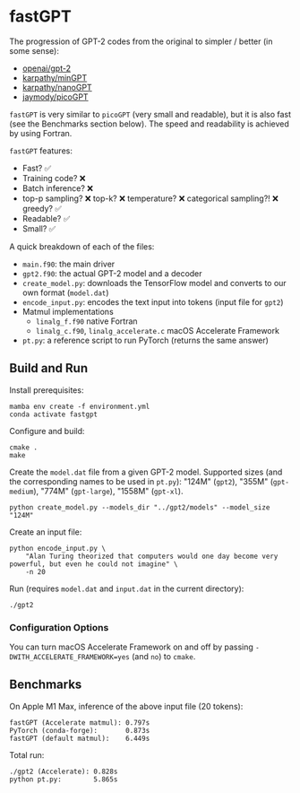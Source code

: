 # fastGPT

The progression of GPT-2 codes from the original to simpler / better (in some
sense):

* [openai/gpt-2](https://github.com/openai/gpt-2)
* [karpathy/minGPT](https://github.com/karpathy/mingpt)
* [karpathy/nanoGPT](https://github.com/karpathy/nanogpt)
* [jaymody/picoGPT](https://github.com/jaymody/picoGPT)

`fastGPT` is very similar to `picoGPT` (very small and readable), but it is
also fast (see the Benchmarks section below). The speed and readability is
achieved by using Fortran.

`fastGPT` features:
* Fast? ✅
* Training code? ❌
* Batch inference? ❌
* top-p sampling? ❌ top-k? ❌ temperature? ❌ categorical sampling?! ❌ greedy? ✅
* Readable? ✅
* Small? ✅

A quick breakdown of each of the files:

* `main.f90`: the main driver
* `gpt2.f90`: the actual GPT-2 model and a decoder
* `create_model.py`: downloads the TensorFlow model and converts to our own
  format (`model.dat`)
* `encode_input.py`: encodes the text input into tokens (input file for `gpt2`)
* Matmul implementations
    * `linalg_f.f90` native Fortran
    * `linalg_c.f90`, `linalg_accelerate.c` macOS Accelerate Framework
* `pt.py`: a reference script to run PyTorch (returns the same answer)

## Build and Run

Install prerequisites:

    mamba env create -f environment.yml
    conda activate fastgpt

Configure and build:

    cmake .
    make

Create the `model.dat` file from a given GPT-2 model. Supported sizes (and the
corresponding names to be used in `pt.py`): "124M" (`gpt2`), "355M"
(`gpt-medium`), "774M" (`gpt-large`), "1558M" (`gpt-xl`).

    python create_model.py --models_dir "../gpt2/models" --model_size "124M"

Create an input file:

    python encode_input.py \
        "Alan Turing theorized that computers would one day become very powerful, but even he could not imagine" \
        -n 20

Run (requires `model.dat` and `input.dat` in the current directory):

    ./gpt2

### Configuration Options

You can turn macOS Accelerate Framework on and off by passing
`-DWITH_ACCELERATE_FRAMEWORK=yes` (and `no`) to `cmake`.

## Benchmarks

On Apple M1 Max, inference of the above input file (20 tokens):

    fastGPT (Accelerate matmul): 0.797s
    PyTorch (conda-forge):       0.873s
    fastGPT (default matmul):    6.449s

Total run:

    ./gpt2 (Accelerate): 0.828s
    python pt.py:        5.865s
